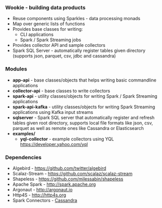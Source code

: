 ### Wookie - building data products

* Reuse components using Sparkles - data processing monads
* Map over generic lists of functions
* Provides base classes for writing:
  - CLI applications
  - Spark / Spark Streaming jobs
* Provides collector API and sample collectors
* Spark SQL Server - automatically register tables given directory (supports json, parquet, csv, jdbc and cassandra)

### Modules ##

* <b>app-api</b> - base classes/objects that helps writing basic commandline applications
* <b>collector-api</b> - base classes to write collectors
* <b>spark-api</b> - utility classes/objects for writing Spark / Spark Streaming applications
* <b>spark-api-kafka</b> - utility classes/objects for writing Spark Streaming applications using Kafka input streams
* <b>sqlserver</b> - Spark SQL server that automatically register and refresh tables given root directory, supports local file formats like json, csv, parquet as well as remote ones like Cassandra or Elasticsearch
* <b>examples/</b>
  - <b>yql-collector</b> - example collectors using YQL https://developer.yahoo.com/yql

### Dependencies

* Algebird - https://github.com/twitter/algebird
* Scalaz-Stream - https://github.com/scalaz/scalaz-stream
* Shapeless - https://github.com/milessabin/shapeless
* Apache Spark - http://spark.apache.org
* Argonaut - http://argonaut.io
* Http4S - http://http4s.org
* Spark Connectors - [Cassandra](https://github.com/datastax/spark-cassandra-connector)
